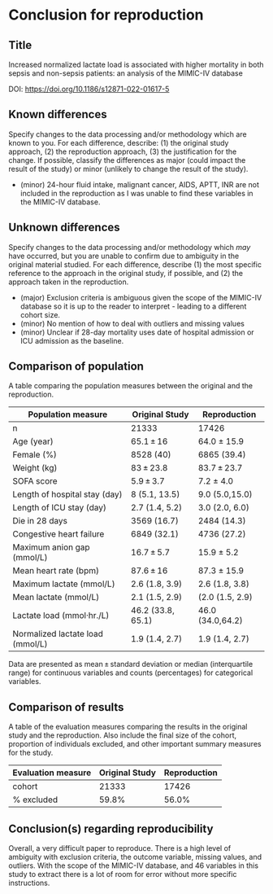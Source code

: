# Conclusion for reproduction

## Title

Increased normalized lactate load is associated with higher mortality in both sepsis and non-sepsis patients: an analysis of the MIMIC-IV database

DOI: https://doi.org/10.1186/s12871-022-01617-5

## Known differences

Specify changes to the data processing and/or methodology which are known to you. For each difference, describe: (1) the original study approach, (2) the reproduction approach, (3) the justification for the change. If possible, classify the differences as major (could impact the result of the study) or minor (unlikely to change the result of the study).

* (minor) 24-hour fluid intake, malignant cancer, AIDS,  APTT, INR are not included in the reproduction as I was unable to find these variables in the MIMIC-IV database.

## Unknown differences

Specify changes to the data processing and/or methodology which *may* have occurred, but you are unable to confirm due to ambiguity in the original material studied. For each difference, describe (1) the most specific reference to the approach in the original study, if possible, and (2) the approach taken in the reproduction.

* (major) Exclusion criteria is ambiguous given the scope of the MIMIC-IV database so it is up to the reader to interpret - leading to a different cohort size.
* (minor) No mention of how to deal with outliers and missing values   
* (minor) Unclear if 28-day mortality uses date of hospital admission or ICU admission as the baseline.

## Comparison of population

A table comparing the population measures between the original and the reproduction.

Population measure | Original Study | Reproduction
--- | --- | ---
n | 21333 | 17426
Age (year) | 65.1 ± 16 | 64.0 ± 15.9
Female (%) | 8528 (40) | 6865 (39.4)
Weight (kg) | 83 ± 23.8 | 83.7 ± 23.7
SOFA score | 5.9 ± 3.7 | 7.2 ± 4.0
Length of hospital stay (day) | 8 (5.1, 13.5) | 9.0 (5.0,15.0) 
Length of ICU stay (day) | 	2.7 (1.4, 5.2) | 3.0 (2.0, 6.0)
Die in 28 days | 3569 (16.7) | 2484 (14.3)
Congestive heart failure | 6849 (32.1) | 4736 (27.2) 
Maximum anion gap (mmol/L) | 16.7 ± 5.7 | 15.9 ± 5.2
Mean heart rate (bpm) | 87.6 ± 16 | 87.3 ± 15.9
Maximum lactate (mmol/L) | 2.6 (1.8, 3.9) | 2.6 (1.8, 3.8)
Mean lactate (mmol/L) | 2.1 (1.5, 2.9) | (2.0 (1.5, 2.9)
Lactate load (mmol·hr./L) | 46.2 (33.8, 65.1) | 46.0 (34.0,64.2)
Normalized lactate load (mmol/L) | 1.9 (1.4, 2.7) | 1.9 (1.4, 2.7)

Data are presented as mean ± standard deviation or median (interquartile range) for continuous variables and counts (percentages) for categorical variables.

## Comparison of results

A table of the evaluation measures comparing the results in the original study and the reproduction. Also include the final size of the cohort, proportion of individuals excluded, and other important summary measures for the study.

Evaluation measure | Original Study | Reproduction
--- | --- | ---
cohort | 21333 | 17426
% excluded | 59.8% | 56.0%

## Conclusion(s) regarding reproducibility

Overall, a very difficult paper to reproduce. There is a high level of ambiguity with exclusion criteria, the outcome variable, missing values, and outliers. With the scope of the MIMIC-IV database, and 46 variables in this study to extract there is a lot of room for error without more specific instructions.